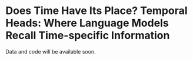 # Does Time Have Its Place? Temporal Heads: Where Language Models Recall Time-specific Information

Data and code will be available soon.